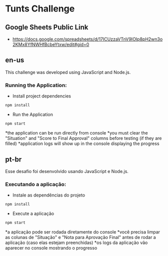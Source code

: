 # Tunts Challenge
## Google Sheets Public Link
- https://docs.google.com/spreadsheets/d/17ICUzzaVTnV9IOIp8pH2wn3o2KMx8YfNWHfBcbeYtxw/edit#gid=0
## en-us
This challenge was developed using JavaScript and Node.js. 
###  Running the Application:
- Install project dependencies

```console
npm install
```
- Run the Application
```console
npm start
```
*the application can be run directly from console
*you must clear the "Situation" and "Score to Final Approval" columns before testing (if they are filled)
*application logs will show up in the console displaying the progress

## pt-br
Esse desafio foi desenvolvido usando JavaScript e Node.js.
###  Executando a aplicação:
- Instale as dependências do projeto

```console
npm install
```
- Execute a aplicação
```console
npm start
```
*a aplicação pode ser rodada diretamente do console
*você precisa limpar as colunas de "Situação" e "Nota para Aprovação Final" antes de rodar a aplicação (caso elas estejam preenchidas)
*os logs da aplicação vão aparecer no console mostrando o progresso
